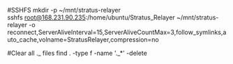 #SSHFS
mkdir -p ~/mnt/stratus-relayer    
sshfs root@168.231.90.235:/home/ubuntu/Stratus_Relayer ~/mnt/stratus-relayer -o reconnect,ServerAliveInterval=15,ServerAliveCountMax=3,follow_symlinks,auto_cache,volname=StratusRelayer,compression=no

#Clear all ._ files
find . -type f -name '._*' -delete
